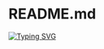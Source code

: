 # README.md
[![Typing SVG](https://readme-typing-svg.herokuapp.com?font=Noto+Sans+Display&weight=600&size=40&pause=600&color=F7F7F7&background=FFFFFF00&vCenter=true&random=false&width=503&height=65&lines=Hey+there+%F0%9F%91%8B!;This+is+Yashasvi+Sharma;Turning+Ideas+Into+Code%F0%9F%9A%80;Learning,+Adapting)](https://git.io/typing-svg)
